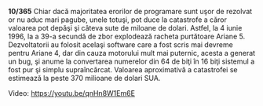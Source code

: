 **10/365** Chiar dacă majoritatea erorilor de programare sunt uşor de rezolvat or nu aduc mari pagube, unele totuşi, pot duce la catastrofe a căror valoarea pot depăşi şi câteva sute de miloane de dolari. Astfel, la 4 iunie 1996, la a 39-a secundă de zbor explodează racheta purtătoare Ariane 5. Dezvoltatorii au folosit acelaşi software care a fost scris mai devreme pentru Ariane 4, dar din cauza motorului mult mai puternic, acesta a generat un bug, şi anume la convertarea numerelor din 64 de biţi în 16 biţi sistemul a fost pur şi simplu supraîncărcat. Valoarea aproximativă a catastrofei se estimează la peste 370 milioane de dolari SUA.

Video: https://youtu.be/qnHn8W1Em6E
